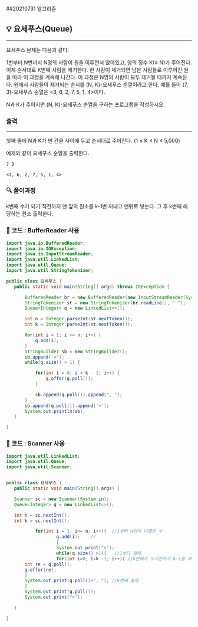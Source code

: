 ##20210731 알고리즘

## 💡 요세푸스(Queue)
---
요세푸스 문제는 다음과 같다.

1번부터 N번까지 N명의 사람이 원을 이루면서 앉아있고, 양의 정수 K(≤ N)가 주어진다. 이제 순서대로 K번째 사람을 제거한다. 한 사람이 제거되면 남은 사람들로 이루어진 원을 따라 이 과정을 계속해 나간다. 이 과정은 N명의 사람이 모두 제거될 때까지 계속된다. 원에서 사람들이 제거되는 순서를 (N, K)-요세푸스 순열이라고 한다. 예를 들어 (7, 3)-요세푸스 순열은 <3, 6, 2, 7, 5, 1, 4>이다.

N과 K가 주어지면 (N, K)-요세푸스 순열을 구하는 프로그램을 작성하시오.
### 출력
---
첫째 줄에 N과 K가 빈 칸을 사이에 두고 순서대로 주어진다. (1 ≤ K ≤ N ≤ 5,000)

예제와 같이 요세푸스 순열을 출력한다.
```
7 3
```
```
<3, 6, 2, 7, 5, 1, 4>
```
### 🔍 풀이과정
 k번째 수가 되기 직전까지 맨 앞의 원소를 k-1번 꺼내고
 맨뒤로 넣는다.
  그 후 k번째 해당하는 원소 출력한다.



 ###  👻 코드 : BufferReader 사용

 ```java
import java.io.BufferedReader;
import java.io.IOException;
import java.io.InputStreamReader;
import java.util.LinkedList;
import java.util.Queue;
import java.util.StringTokenizer;

public class 요세푸스 {
    public static void main(String[] args) throws IOException {

        BufferedReader br = new BufferedReader(new InputStreamReader(System.in));
        StringTokenizer st = new StringTokenizer(br.readLine(), " ");
        Queue<Integer> q = new LinkedList<>();

        int n = Integer.parseInt(st.nextToken());
        int k = Integer.parseInt(st.nextToken());

        for(int i = 1; i <= n; i++) {
            q.add(i);
        }
        StringBuilder sb = new StringBuilder();
        sb.append('<');
        while(q.size() > 1) {

            for(int i = 0; i < k - 1; i++) {
                q.offer(q.poll());
            }

            sb.append(q.poll()).append(", ");
        }
        sb.append(q.poll()).append('>');
        System.out.println(sb);
    }

}

 ```
 ###  👻 코드 : Scanner 사용
 ```java
import java.util.LinkedList;
import java.util.Queue;
import java.util.Scanner;


public class 요세푸스 {
    public static void main(String[] args) {

    Scanner sc = new Scanner(System.in);
    Queue<Integer> q = new LinkedList<>();

    int n = sc.nextInt();
    int k = sc.nextInt();

            for(int i = 1; i<= n; i++){  //1부터 n까지 나열된 수
                    q.add(i);    //
                    }
                    System.out.print("<");
                    while(q.size() >1){   //1보다 클때
                    for(int i=0; i<k -1; i++){ //k번째가 오기전까지 k-1을 꺼내고 꺼낸 원소를 맨뒤로 넣는다.
        int re = q.poll();
        q.offer(re);
        }
        System.out.print(q.poll()+", "); //k번째 출력
        }
        System.out.print(q.poll());
        System.out.print(">");

    }

}

 ```

